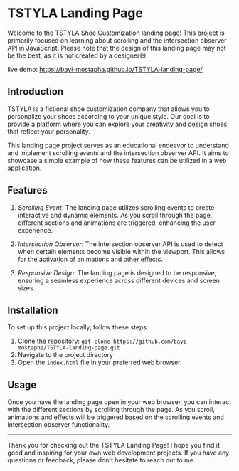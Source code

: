 # TSTYLA Landing Page

Welcome to the TSTYLA Shoe Customization landing page! This project is primarily focused on learning about scrolling and the intersection observer API in JavaScript. Please note that the design of this landing page may not be the best, as it is not created by a designer😅.

live demo:
https://bayi-mostapha.github.io/TSTYLA-landing-page/

## Introduction

TSTYLA is a fictional shoe customization company that allows you to personalize your shoes according to your unique style. Our goal is to provide a platform where you can explore your creativity and design shoes that reflect your personality.

This landing page project serves as an educational endeavor to understand and implement scrolling events and the intersection observer API. It aims to showcase a simple example of how these features can be utilized in a web application.

## Features

1. *Scrolling Event*: The landing page utilizes scrolling events to create interactive and dynamic elements. As you scroll through the page, different sections and animations are triggered, enhancing the user experience.

2. *Intersection Observer*: The intersection observer API is used to detect when certain elements become visible within the viewport. This allows for the activation of animations and other effects.

4. *Responsive Design*: The landing page is designed to be responsive, ensuring a seamless experience across different devices and screen sizes.

## Installation

To set up this project locally, follow these steps:

1. Clone the repository: `git clone https://github.com/bayi-mostapha/TSTYLA-landing-page.git`
3. Navigate to the project directory
4. Open the `index.html` file in your preferred web browser.

## Usage

Once you have the landing page open in your web browser, you can interact with the different sections by scrolling through the page. As you scroll, animations and effects will be triggered based on the scrolling events and intersection observer functionality.

---

Thank you for checking out the TSTYLA Landing Page! I hope you find it good and inspiring for your own web development projects. If you have any questions or feedback, please don't hesitate to reach out to me.
